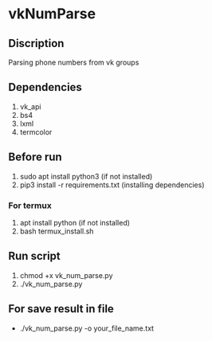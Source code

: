 # vkNumParse 

## Discription
Parsing phone numbers from vk groups

## Dependencies
1. vk_api
1. bs4
1. lxml
1. termcolor

## Before run
1. sudo apt install python3 (if not installed)
1. pip3 install -r requirements.txt (installing dependencies)

### For termux
1. apt install python (if not installed)
1. bash termux_install.sh

## Run script
1. chmod +x vk_num_parse.py
1. ./vk_num_parse.py

## For save result in file
* ./vk_num_parse.py -o your_file_name.txt
